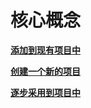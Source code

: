 # 核心概念

**[添加到现有项目中](GettingStarted/AddtoExistingProject.md)** 


**[创建一个新的项目](GettingStarted/CreateANewMonorepo.md)** 


**[逐步采用到项目中](GettingStarted/AddtoExistingMonorepo.md)** 